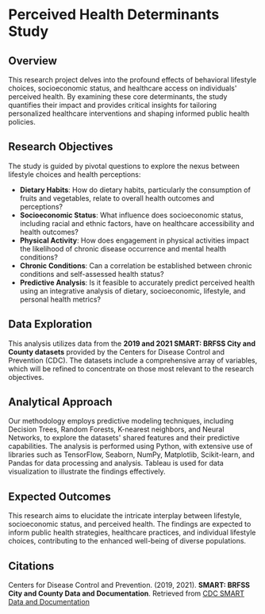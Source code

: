# Perceived Health Determinants Study

## Overview

This research project delves into the profound effects of behavioral lifestyle choices, socioeconomic status, and healthcare access on individuals' perceived health. By examining these core determinants, the study quantifies their impact and provides critical insights for tailoring personalized healthcare interventions and shaping informed public health policies.

## Research Objectives

The study is guided by pivotal questions to explore the nexus between lifestyle choices and health perceptions:

- **Dietary Habits**: How do dietary habits, particularly the consumption of fruits and vegetables, relate to overall health outcomes and perceptions?
- **Socioeconomic Status**: What influence does socioeconomic status, including racial and ethnic factors, have on healthcare accessibility and health outcomes?
- **Physical Activity**: How does engagement in physical activities impact the likelihood of chronic disease occurrence and mental health conditions?
- **Chronic Conditions**: Can a correlation be established between chronic conditions and self-assessed health status?
- **Predictive Analysis**: Is it feasible to accurately predict perceived health using an integrative analysis of dietary, socioeconomic, lifestyle, and personal health metrics?

## Data Exploration

This analysis utilizes data from the **2019 and 2021 SMART: BRFSS City and County datasets** provided by the Centers for Disease Control and Prevention (CDC). The datasets include a comprehensive array of variables, which will be refined to concentrate on those most relevant to the research objectives.

## Analytical Approach

Our methodology employs predictive modeling techniques, including Decision Trees, Random Forests, K-nearest neighbors, and Neural Networks, to explore the datasets' shared features and their predictive capabilities. The analysis is performed using Python, with extensive use of libraries such as TensorFlow, Seaborn, NumPy, Matplotlib, Scikit-learn, and Pandas for data processing and analysis. Tableau is used for data visualization to illustrate the findings effectively.

## Expected Outcomes

This research aims to elucidate the intricate interplay between lifestyle, socioeconomic status, and perceived health. The findings are expected to inform public health strategies, healthcare practices, and individual lifestyle choices, contributing to the enhanced well-being of diverse populations.

## Citations

Centers for Disease Control and Prevention. (2019, 2021). **SMART: BRFSS City and County Data and Documentation**. Retrieved from [CDC SMART Data and Documentation]([https://www.cdc.gov/brfss/smart/smart_data_page.html](https://www.cdc.gov/brfss/smart/Smart_data.htm)https://www.cdc.gov/brfss/smart/Smart_data.htm)
